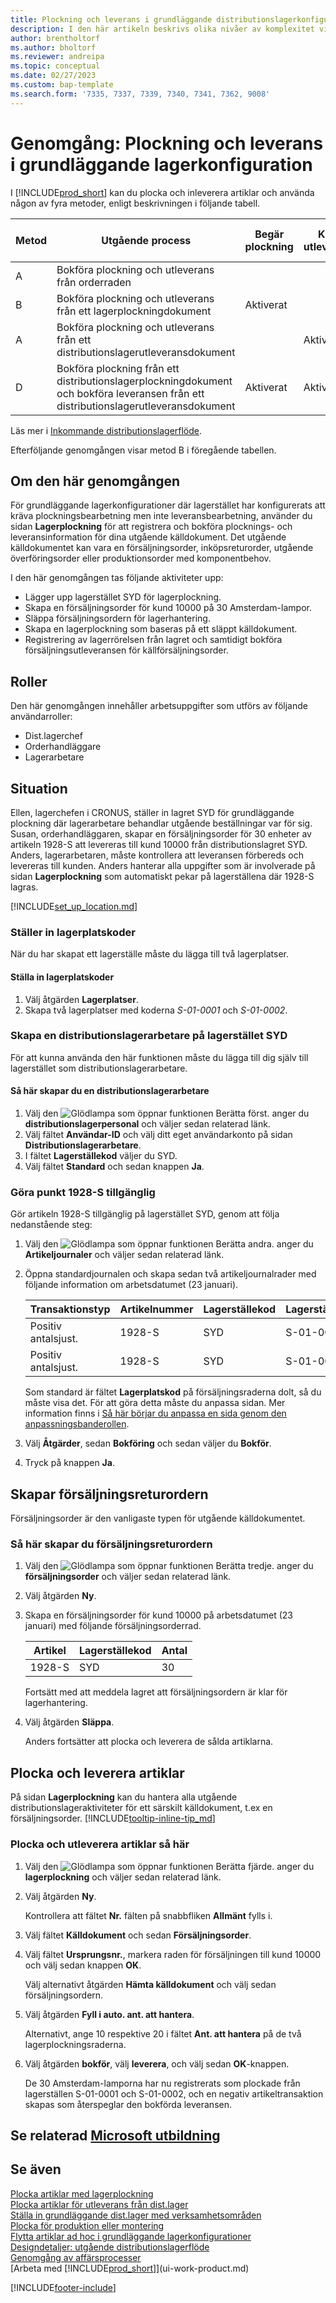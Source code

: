 ```yaml
---
title: Plockning och leverans i grundläggande distributionslagerkonfiguration
description: I den här artikeln beskrivs olika nivåer av komplexitet vid plocknings- och leveransprocesser.
author: brentholtorf
ms.author: bholtorf
ms.reviewer: andreipa
ms.topic: conceptual
ms.date: 02/27/2023
ms.custom: bap-template
ms.search.form: '7335, 7337, 7339, 7340, 7341, 7362, 9008'
---
```

# <a name="walkthrough-picking-and-shipping-in-basic-warehouse-configurations"></a><a name="walkthrough-picking-and-shipping-in-basic-warehouse-configurations"></a><a name="walkthrough-picking-and-shipping-in-basic-warehouse-configurations"></a>Genomgång: Plockning och leverans i grundläggande lagerkonfiguration

I [!INCLUDE[prod_short](includes/prod_short.md)] kan du plocka och inleverera artiklar och använda någon av fyra metoder, enligt beskrivningen i följande tabell.

|Metod|Utgående process|Begär plockning|Kräv utleverans|Komplexitetsnivå (mer information på [Warehouse Management – översikt](design-details-warehouse-management.md))|  
|------|----------------|-----|---------|-------------------------------------------------------------------------------------|  
|A|Bokföra plockning och utleverans från orderraden|||Ingen tilldelad distributionslageraktivitet.|  
|B|Bokföra plockning och utleverans från ett lagerplockningdokument|Aktiverat||Grundläggande: Order för order|  
|A|Bokföra plockning och utleverans från ett distributionslagerutleveransdokument||Aktiverat|Grundläggande: Konsoliderad inleverans-/utleveransbokföring för flera order.|  
|D|Bokföra plockning från ett distributionslagerplockningdokument och bokföra leveransen från ett distributionslagerutleveransdokument|Aktiverat|Aktiverat|Avancerat|  

Läs mer i [Inkommande distributionslagerflöde](design-details-outbound-warehouse-flow.md).

Efterföljande genomgången visar metod B i föregående tabellen.  

## <a name="about-this-walkthrough"></a><a name="about-this-walkthrough"></a><a name="about-this-walkthrough"></a>Om den här genomgången

För grundläggande lagerkonfigurationer där lagerstället har konfigurerats att kräva plockningsbearbetning men inte leveransbearbetning, använder du sidan **Lagerplockning** för att registrera och bokföra plocknings- och leveransinformation för dina utgående källdokument. Det utgående källdokumentet kan vara en försäljningsorder, inköpsreturorder, utgående överföringsorder eller produktionsorder med komponentbehov.  

I den här genomgången tas följande aktiviteter upp:  

- Lägger upp lagerstället SYD för lagerplockning.  
- Skapa en försäljningsorder för kund 10000 på 30 Amsterdam-lampor.  
- Släppa försäljningsordern för lagerhantering.  
- Skapa en lagerplockning som baseras på ett släppt källdokument.  
- Registrering av lagerrörelsen från lagret och samtidigt bokföra försäljningsutleveransen för källförsäljningsorder.  

## <a name="roles"></a><a name="roles"></a><a name="roles"></a>Roller

Den här genomgången innehåller arbetsuppgifter som utförs av följande användarroller:  

- Dist.lagerchef  
- Orderhandläggare  
- Lagerarbetare  

<!-- ## Prerequisites

To complete this walkthrough, you will need:  

- For [!INCLUDE[prod_short](includes/prod_short.md)] online, a company based on the **Advanced Evaluation - Complete Sample Data** option in a sandbox environment. For [!INCLUDE[prod_short](includes/prod_short.md)] on-premises, CRONUS installed.
 -->

## <a name="story"></a><a name="story"></a><a name="story"></a>Situation

Ellen, lagerchefen i CRONUS, ställer in lagret SYD för grundläggande plockning där lagerarbetare behandlar utgående beställningar var för sig. Susan, orderhandläggaren, skapar en försäljningsorder för 30 enheter av artikeln 1928-S att levereras till kund 10000 från distributionslagret SYD. Anders, lagerarbetaren, måste kontrollera att leveransen förbereds och levereras till kunden. Anders hanterar alla uppgifter som är involverade på sidan **Lagerplockning** som automatiskt pekar på lagerställena där 1928-S lagras.

[!INCLUDE[set_up_location.md](includes/set_up_location.md)]

### <a name="setting-up-the-bin-codes"></a><a name="setting-up-the-bin-codes"></a><a name="setting-up-the-bin-codes"></a>Ställer in lagerplatskoder

När du har skapat ett lagerställe måste du lägga till två lagerplatser.

#### <a name="to-setup-the-bin-codes"></a><a name="to-setup-the-bin-codes"></a><a name="to-setup-the-bin-codes"></a>Ställa in lagerplatskoder

1. Välj åtgärden **Lagerplatser**.
2. Skapa två lagerplatser med koderna *S-01-0001* och *S-01-0002*.

### <a name="making-yourself-a-warehouse-employee-at-location-south"></a><a name="making-yourself-a-warehouse-employee-at-location-south"></a><a name="making-yourself-a-warehouse-employee-at-location-south"></a>Skapa en distributionslagerarbetare på lagerstället SYD

För att kunna använda den här funktionen måste du lägga till dig själv till lagerstället som distributionslagerarbetare. 

#### <a name="to-make-yourself-a-warehouse-employee"></a><a name="to-make-yourself-a-warehouse-employee"></a><a name="to-make-yourself-a-warehouse-employee"></a>Så här skapar du en distributionslagerarbetare

  1. Välj den ![Glödlampa som öppnar funktionen Berätta först.](media/ui-search/search_small.png "Berätta för mig vad du vill göra") anger du **distributionslagerpersonal** och väljer sedan relaterad länk.  
  2. Välj fältet **Användar-ID** och välj ditt eget användarkonto på sidan **Distributionslagerarbetare**.
  3. I fältet **Lagerställekod** väljer du SYD.  
  4. Välj fältet **Standard** och sedan knappen **Ja**.  

### <a name="making-item-1928-s-available"></a><a name="making-item-1928-s-available"></a><a name="making-item-1928-s-available"></a>Göra punkt 1928-S tillgänglig

Gör artikeln 1928-S tillgänglig på lagerstället SYD, genom att följa nedanstående steg:  

  1. Välj den ![Glödlampa som öppnar funktionen Berätta andra.](media/ui-search/search_small.png "Berätta för mig vad du vill göra") anger du **Artikeljournaler** och väljer sedan relaterad länk.  
  2. Öppna standardjournalen och skapa sedan två artikeljournalrader med följande information om arbetsdatumet (23 januari).  

        |Transaktionstyp|Artikelnummer|Lagerställekod|Lagerställeskod|Antal|  
        |----------------|-----------------|-------------------|--------------|--------------|  
        |Positiv antalsjust.|1928-S|SYD|S-01-0001|20|  
        |Positiv antalsjust.|1928-S|SYD|S-01-0002|20|  

        Som standard är fältet **Lagerplatskod** på försäljningsraderna dolt, så du måste visa det. För att göra detta måste du anpassa sidan. Mer information finns i [Så här börjar du anpassa en sida genom den anpassningsbanderollen](ui-personalization-user.md#to-start-personalizing-a-page-through-the-personalizing-banner).

  3. Välj **Åtgärder**, sedan **Bokföring** och sedan väljer du **Bokför**.  
  4. Tryck på knappen **Ja**.  

## <a name="creating-the-sales-order"></a><a name="creating-the-sales-order"></a><a name="creating-the-sales-order"></a>Skapar försäljningsreturordern

Försäljningsorder är den vanligaste typen för utgående källdokumentet.  

### <a name="to-create-the-sales-order"></a><a name="to-create-the-sales-order"></a><a name="to-create-the-sales-order"></a>Så här skapar du försäljningsreturordern

1. Välj den ![Glödlampa som öppnar funktionen Berätta tredje.](media/ui-search/search_small.png "Berätta för mig vad du vill göra") anger du **försäljningsorder** och väljer sedan relaterad länk.  
2. Välj åtgärden **Ny**.  
3. Skapa en försäljningsorder för kund 10000 på arbetsdatumet (23 januari) med följande försäljningsorderrad.  

    |Artikel|Lagerställekod|Antal|  
    |----|-------------|--------|  
    |1928-S|SYD|30|  

     Fortsätt med att meddela lagret att försäljningsordern är klar för lagerhantering.  

4. Välj åtgärden **Släppa**.  

    Anders fortsätter att plocka och leverera de sålda artiklarna.  

## <a name="picking-and-shipping-items"></a><a name="picking-and-shipping-items"></a><a name="picking-and-shipping-items"></a>Plocka och leverera artiklar

På sidan **Lagerplockning** kan du hantera alla utgående distributionslageraktiviteter för ett särskilt källdokument, t.ex en försäljningsorder. [!INCLUDE[tooltip-inline-tip_md](includes/tooltip-inline-tip_md.md)]  

### <a name="to-pick-and-ship-items"></a><a name="to-pick-and-ship-items"></a><a name="to-pick-and-ship-items"></a>Plocka och utleverera artiklar så här

1. Välj den ![Glödlampa som öppnar funktionen Berätta fjärde.](media/ui-search/search_small.png "Berätta vad du vill göra") anger du **lagerplockning** och väljer sedan relaterad länk.  
2. Välj åtgärden **Ny**.  

    Kontrollera att fältet **Nr.** fälten på snabbfliken **Allmänt** fylls i.
3. Välj fältet **Källdokument** och sedan **Försäljningsorder**.  
4. Välj fältet **Ursprungsnr.**, markera raden för försäljningen till kund 10000 och välj sedan knappen **OK**.  

    Välj alternativt åtgärden **Hämta källdokument** och välj sedan försäljningsordern.  
5. Välj åtgärden **Fyll i auto. ant. att hantera**.  

    Alternativt, ange 10 respektive 20 i fältet **Ant. att hantera** på de två lagerplockningsraderna.  
6. Välj åtgärden **bokför**, välj **leverera**, och välj sedan **OK**-knappen.  

    De 30 Amsterdam-lamporna har nu registrerats som plockade från lagerställen S-01-0001 och S-01-0002, och en negativ artikeltransaktion skapas som återspeglar den bokförda leveransen.  

## <a name="see-related-microsoft-training"></a><a name="see-related-microsoft-training"></a><a name="see-related-microsoft-training"></a>Se relaterad [Microsoft utbildning](/training/paths/pick-ship-items-business-central/)

## <a name="see-also"></a><a name="see-also"></a><a name="see-also"></a>Se även

[Plocka artiklar med lagerplockning](warehouse-how-to-pick-items-with-inventory-picks.md)  
[Plocka artiklar för utleverans från dist.lager](warehouse-how-to-pick-items-for-warehouse-shipment.md)  
[Ställa in grundläggande dist.lager med verksamhetsområden](warehouse-how-to-set-up-basic-warehouses-with-operations-areas.md)  
[Plocka för produktion eller montering](warehouse-how-to-pick-for-production.md)  
[Flytta artiklar ad hoc i grundläggande lagerkonfigurationer](warehouse-how-to-move-items-ad-hoc-in-basic-warehousing.md)  
[Designdetaljer: utgående distributionslagerflöde](design-details-outbound-warehouse-flow.md)  
[Genomgång av affärsprocesser](walkthrough-business-process-walkthroughs.md)  
[Arbeta med [!INCLUDE[prod_short](includes/prod_short.md)]](ui-work-product.md)  


[!INCLUDE[footer-include](includes/footer-banner.md)]
